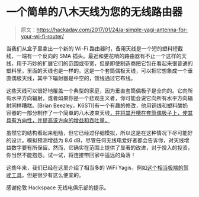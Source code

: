 # 一个简单的八木天线为您的无线路由器

> 原文：<https://hackaday.com/2017/01/24/a-simple-yagi-antenna-for-your-wi-fi-router/>

当我们从盒子里拿出一个新的 Wi-Fi 路由器时，备用天线是一个短的塑料短截线，一端有一个反向的 SMA 插头。最近和更花哨的路由器有不止一个这样的天线，用于巧妙的扩展它们的范围或带宽，但是即使制造商把它包在看起来很普通的塑料里，里面的天线也是一样的。这是一个套筒偶极天线，可以把它想象成一个垂直偶极天线，其中下辐射器是中空的，馈线通过它布线。

这些天线可以很好地覆盖一个典型的家庭，因为垂直套筒偶极子是全向的。它向所有水平方向辐射，或者如果你是一个悲观主义者，你可能会说它向所有水平方向辐射同样糟糕。[Brian Beezley，K6STI]有一个有趣的修改，他用铜线和塑料酸奶容器的一部分制作了一个简单的八木波束天线[，并将其开槽在套筒偶极子上，使其具有方向性，并提高该方向的增益和吞吐量。](http://ham-radio.com/k6sti/wifiyagi.htm)

虽然它的结构看起来粗糙，但它已经过仔细模拟，所以这是在这种情况下尽可能好的设计。模拟预测增益为 8.6 dB，尽管任何无线电爱好者都会告诉你，对天线增益数字要有所保留。然而，它确实在范围上提供了显著的改进，对于投入的投资，你当然不能抱怨。试一试，将连接带回家中遥远的角落！

这些年来，我们已经在这里介绍了相当多的 WiFi Yagis，例如[这个相当极端的驾驶工具](http://hackaday.com/2016/10/15/a-lot-of-wifi-power-a-yagi-and-a-snipers-scope/)。但是很少有这么便宜的。

感谢伦敦 Hackspace 无线电俱乐部的提示。
